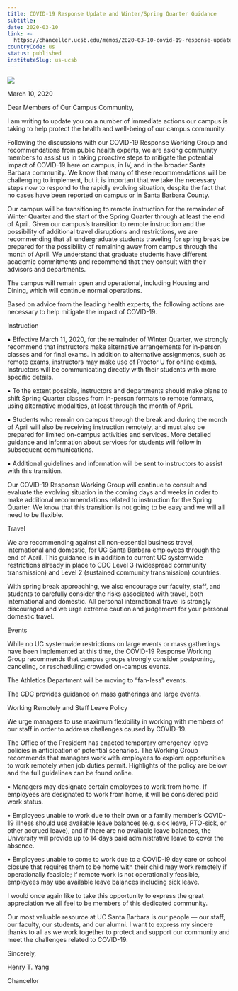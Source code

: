 ```yaml
---
title: COVID-19 Response Update and Winter/Spring Quarter Guidance
subtitle: 
date: 2020-03-10
link: >-
  https://chancellor.ucsb.edu/memos/2020-03-10-covid-19-response-update-and-winterspring-quarter-guidance
countryCode: us
status: published
instituteSlug: us-ucsb
---
```

![](https://chancellor.ucsb.edu/themes/ucsbweb/favicon.ico)

March 10, 2020

Dear Members of Our Campus Community,



I am writing to update you on a number of immediate actions our campus is taking to help protect the health and well-being of our campus community.



Following the discussions with our COVID-19 Response Working Group and recommendations from public health experts, we are asking community members to assist us in taking proactive steps to mitigate the potential impact of COVID-19 here on campus, in IV, and in the broader Santa Barbara community. We know that many of these recommendations will be challenging to implement, but it is important that we take the necessary steps now to respond to the rapidly evolving situation, despite the fact that no cases have been reported on campus or in Santa Barbara County.



Our campus will be transitioning to remote instruction for the remainder of Winter Quarter and the start of the Spring Quarter through at least the end of April. Given our campus’s transition to remote instruction and the possibility of additional travel disruptions and restrictions, we are recommending that all undergraduate students traveling for spring break be prepared for the possibility of remaining away from campus through the month of April. We understand that graduate students have different academic commitments and recommend that they consult with their advisors and departments.



The campus will remain open and operational, including Housing and Dining, which will continue normal operations.



Based on advice from the leading health experts, the following actions are necessary to help mitigate the impact of COVID-19.



Instruction

• Effective March 11, 2020, for the remainder of Winter Quarter, we strongly recommend that instructors make alternative arrangements for in-person classes and for final exams. In addition to alternative assignments, such as remote exams, instructors may make use of Proctor U for online exams. Instructors will be communicating directly with their students with more specific details.

• To the extent possible, instructors and departments should make plans to shift Spring Quarter classes from in-person formats to remote formats, using alternative modalities, at least through the month of April.

• Students who remain on campus through the break and during the month of April will also be receiving instruction remotely, and must also be prepared for limited on-campus activities and services. More detailed guidance and information about services for students will follow in subsequent communications.

• Additional guidelines and information will be sent to instructors to assist with this transition.



Our COVID-19 Response Working Group will continue to consult and evaluate the evolving situation in the coming days and weeks in order to make additional recommendations related to instruction for the Spring Quarter. We know that this transition is not going to be easy and we will all need to be flexible.



Travel

We are recommending against all non-essential business travel, international and domestic, for UC Santa Barbara employees through the end of April. This guidance is in addition to current UC systemwide restrictions already in place to CDC Level 3 (widespread community transmission) and Level 2 (sustained community transmission) countries.



With spring break approaching, we also encourage our faculty, staff, and students to carefully consider the risks associated with travel, both international and domestic. All personal international travel is strongly discouraged and we urge extreme caution and judgement for your personal domestic travel.



Events

While no UC systemwide restrictions on large events or mass gatherings have been implemented at this time, the COVID-19 Response Working Group recommends that campus groups strongly consider postponing, canceling, or rescheduling crowded on-campus events.



The Athletics Department will be moving to “fan-less” events.



The CDC provides guidance on mass gatherings and large events.



Working Remotely and Staff Leave Policy

We urge managers to use maximum flexibility in working with members of our staff in order to address challenges caused by COVID-19.



The Office of the President has enacted temporary emergency leave policies in anticipation of potential scenarios. The Working Group recommends that managers work with employees to explore opportunities to work remotely when job duties permit. Highlights of the policy are below and the full guidelines can be found online.



• Managers may designate certain employees to work from home. If employees are designated to work from home, it will be considered paid work status.

• Employees unable to work due to their own or a family member’s COVID-19 illness should use available leave balances (e.g. sick leave, PTO-sick, or other accrued leave), and if there are no available leave balances, the University will provide up to 14 days paid administrative leave to cover the absence.

• Employees unable to come to work due to a COVID-l9 day care or school closure that requires them to be home with their child may work remotely if operationally feasible; if remote work is not operationally feasible, employees may use available leave balances including sick leave.



I would once again like to take this opportunity to express the great appreciation we all feel to be members of this dedicated community.



Our most valuable resource at UC Santa Barbara is our people — our staff, our faculty, our students, and our alumni. I want to express my sincere thanks to all as we work together to protect and support our community and meet the challenges related to COVID-19.



Sincerely,



Henry T. Yang

Chancellor